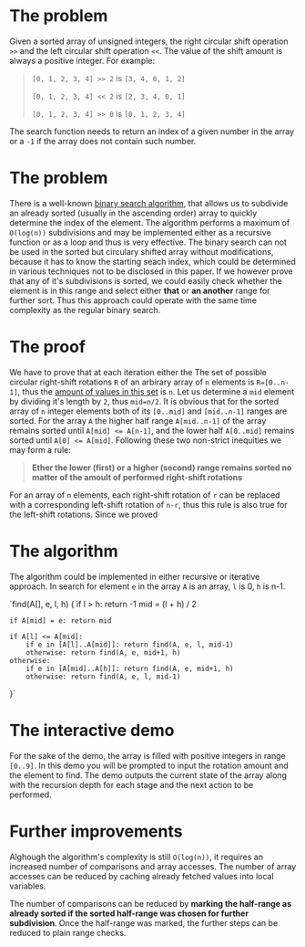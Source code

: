 # The problem
Given a sorted array of unsigned integers, the right circular shift operation `>>` and the left circular shift operation `<<`. The value of the shift amount is always a positive integer. For example:

> `[0, 1, 2, 3, 4] >> 2` is `[3, 4, 0, 1, 2]`
>
> `[0, 1, 2, 3, 4] << 2` is `[2, 3, 4, 0, 1]`
>
> `[0, 1, 2, 3, 4] >> 0` is `[0, 1, 2, 3, 4]`

The search function needs to return an index of a given number in the array or a `-1` if the array does not contain such number.

# The problem
There is a well-known [binary search algorithm](https://en.wikipedia.org/wiki/Binary_search_algorithm), that allows us to subdivide an already sorted (usually in the ascending order) array to quickly determine the index of the element. The algorithm performs a maximum of `O(log(n))` subdivisions and may be implemented either as a recursive function or as a loop and thus is very effective. The binary search can not be used in the sorted but circulary shifted array without modifications, because it has to know the starting seach index, which could be determined in various techniques not to be disclosed in this paper. If we however prove that any of it's subdivisions is sorted, we could easily check whether the element is in this range and select either **that** or **an another** range for further sort. Thus this approach could operate with the same time complexity as the regular binary search.

# The proof
We have to prove that at each iteration either the The set of possible circular right-shift rotations `R` of an arbirary array of `n` elements is `R=[0..n-1]`, thus the [amount of values in this set](https://en.wikipedia.org/wiki/Circular_shift) is `n`. Let us determine a `mid` element by dividing it's length by `2`, thus `mid=n/2`. It is obvious that for the sorted array of `n` integer elements both of its `[0..mid]` and `[mid..n-1]` ranges are sorted. For the array `A` the higher half range `A[mid..n-1]` of the array remains sorted until `A[mid] <= A[n-1]`, and the lower half `A[0..mid]` remains sorted until `A[0] <= A[mid]`. Following these two non-strict inequities we may form a rule:
> **Ether the lower (first) or a higher (second) range remains sorted no matter of the amoult of performed right-shift rotations**
 
For an array of `n` elements, each right-shift rotation of `r` can be replaced with a corresponding left-shift rotation of `n-r`, thus this rule is also true for the left-shift rotations. Since we proved 

# The algorithm
The algorithm could be implemented in either recursive or iterative approach. In search for element `e` in the array `A` is an array, `l` is 0, `h` is n-1.

`find(A[], e, l, h)
{
	if l > h: return -1
	mid = (l + h) / 2

	if A[mid] = e: return mid

	if A[l] <= A[mid]:
		if e in [A[l]..A[mid]]: return find(A, e, l, mid-1)
		otherwise: return find(A, e, mid+1, h)
	otherwise:
		if e in [A[mid]..A[h]]: return find(A, e, mid+1, h)
		otherwise: return find(A, e, l, mid-1)
}`

# The interactive demo
For the sake of the demo, the array is filled with positive integers in range `[0..9]`. In this demo you will be prompted to input the rotation amount and the element to find. The demo outputs the current state of the array along with the recursion depth for each stage and the next action to be performed.

# Further improvements
Alghough the algorithm's complexity is still `O(log(n))`, it requires an increased number of comparisons and array accesses. The number of array accesses can be reduced by caching already fetched values into local variables. 

The number of comparisons can be reduced by **marking the half-range as already sorted if the sorted half-range was chosen for further subdivision**. Once the half-range was marked, the further steps can be reduced to plain range checks.
